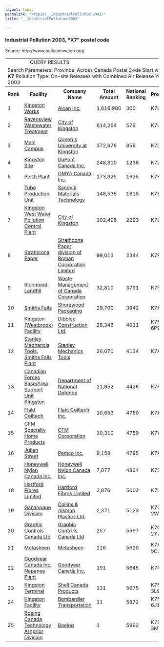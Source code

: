```yaml
---
layout: topic
permalink: "/topic/__IndustrialPollution2003/"
title: "__IndustrialPollution2003"

---
```


<h3>Industrial Pollution 2003, "K7" postal code</h3>
Source: http://www.pollutionwatch.org/

<table border="0">
  <tr>
    <td colspan="3" class="pTitle" align="center">QUERY RESULTS </td>
  </tr>
  <tr>
    <td colspan="6" class="boldText">Search Parameters:
    <!-- Search province -->Province: Across Canada
    Postal Code Start with:  <b>K7</b>
    <!-- Search pollution type -->Pollution Type: On-site Releases with Combined Air Release
    <!-- Search year -->Year: 2003
 </td>
  </tr>
  <tr>
    <th>Rank </td>
    <th>Facility </td>
    <th>Company Name </td>
    <th>Total Amount </td>
    <th>National Ranking </td>
    <th>Province </td>
  </tr>
  <tr>
    <td class="pText">1 </td>
    <td class="pText">
    <a href="http://www.pollutionwatch.org/facility.do?chemGroup=ALL&year=2003&pollutionType=RELE_ON_COMBINED&npriId=4197">
    Kingston Works</a> </td>
    <td class="pText">
    <a href="http://www.pollutionwatch.org/company.do?chemGroup=ALL&year=2003&pollutionType=RELE_ON_COMBINED&comp=Alcan+Inc.">
    Alcan Inc.</a> </td>
    <td>1,616,980 </td>
    <td>300 </td>
    <td>K7L 4Z5 </td>

  </tr>
  <tr>
    <td class="pText">2 </td>
    <td class="pText">
    <a href="http://www.pollutionwatch.org/facility.do?chemGroup=ALL&year=2003&pollutionType=RELE_ON_COMBINED&npriId=10149">
    Ravensview Wastewater Treatment</a> </td>
    <td class="pText">
    <a href="http://www.pollutionwatch.org/company.do?chemGroup=ALL&year=2003&pollutionType=RELE_ON_COMBINED&comp=City+of+Kingston">
    City of Kingston</a> </td>
    <td>614,264 </td>
    <td>579 </td>
    <td>K7L 4V1 </td>

  </tr>
  <tr>
    <td class="pText">3 </td>
    <td class="pText">
    <a href="http://www.pollutionwatch.org/facility.do?chemGroup=ALL&year=2003&pollutionType=RELE_ON_COMBINED&npriId=10730">
    Main Campus</a> </td>
    <td class="pText">
    <a href="http://www.pollutionwatch.org/company.do?chemGroup=ALL&year=2003&pollutionType=RELE_ON_COMBINED&comp=Queen%27s+University+at+Kingston">
    Queen's University at Kingston</a> </td>
    <td>372,676 </td>
    <td>859 </td>
    <td>K7L 3N6 </td>

  </tr>
  <tr>
    <td class="pText">4 </td>
    <td class="pText">
    <a href="http://www.pollutionwatch.org/facility.do?chemGroup=ALL&year=2003&pollutionType=RELE_ON_COMBINED&npriId=3422">
    Kingston Site</a> </td>
    <td class="pText">
    <a href="http://www.pollutionwatch.org/company.do?chemGroup=ALL&year=2003&pollutionType=RELE_ON_COMBINED&comp=DuPont+Canada+Inc.">
    DuPont Canada Inc.</a> </td>
    <td>248,310 </td>
    <td>1236 </td>
    <td>K7L 3Y9 </td>

  </tr>
  <tr>
    <td class="pText">5 </td>
    <td class="pText">
    <a href="http://www.pollutionwatch.org/facility.do?chemGroup=ALL&year=2003&pollutionType=RELE_ON_COMBINED&npriId=10626">
    Perth Plant</a> </td>
    <td class="pText">
    <a href="http://www.pollutionwatch.org/company.do?chemGroup=ALL&year=2003&pollutionType=RELE_ON_COMBINED&comp=OMYA+Canada+Inc.">
    OMYA Canada Inc.</a> </td>
    <td>173,925 </td>
    <td>1625 </td>
    <td>K7H 3E4 </td>

  </tr>
  <tr>
    <td class="pText">6 </td>
    <td class="pText">
    <a href="http://www.pollutionwatch.org/facility.do?chemGroup=ALL&year=2003&pollutionType=RELE_ON_COMBINED&npriId=4524">
    Tube Production Unit</a> </td>
    <td class="pText">
    <a href="http://www.pollutionwatch.org/company.do?chemGroup=ALL&year=2003&pollutionType=RELE_ON_COMBINED&comp=Sandvik+Materials+Technology">
    Sandvik Materials Technology</a> </td>
    <td>148,535 </td>
    <td>1818 </td>
    <td>K7S 3P3 </td>

  </tr>
  <tr>
    <td class="pText">7 </td>
    <td class="pText">
    <a href="http://www.pollutionwatch.org/facility.do?chemGroup=ALL&year=2003&pollutionType=RELE_ON_COMBINED&npriId=10400">
    Kingston West Water Pollution Control Plant</a> </td>
    <td class="pText">
    <a href="http://www.pollutionwatch.org/company.do?chemGroup=ALL&year=2003&pollutionType=RELE_ON_COMBINED&comp=City+of+Kingston">
    City of Kingston</a> </td>
    <td>102,496 </td>
    <td>2293 </td>
    <td>K7L 5A5 </td>

  </tr>
  <tr>
    <td class="pText">8 </td>
    <td class="pText">
    <a href="http://www.pollutionwatch.org/facility.do?chemGroup=ALL&year=2003&pollutionType=RELE_ON_COMBINED&npriId=4831">
    Strathcona Paper</a> </td>
    <td class="pText">
    <a href="http://www.pollutionwatch.org/company.do?chemGroup=ALL&year=2003&pollutionType=RELE_ON_COMBINED&comp=Strathcona+Paper%2C+division+of+Roman+Corporation+Limited">
    Strathcona Paper, division of Roman Corporation Limited</a> </td>
    <td>99,013 </td>
    <td>2344 </td>
    <td>K7R 3L2 </td>

  </tr>
  <tr>
    <td class="pText">9 </td>
    <td class="pText">
    <a href="http://www.pollutionwatch.org/facility.do?chemGroup=ALL&year=2003&pollutionType=RELE_ON_COMBINED&npriId=7398">
    Richmond Landfill</a> </td>
    <td class="pText">
    <a href="http://www.pollutionwatch.org/company.do?chemGroup=ALL&year=2003&pollutionType=RELE_ON_COMBINED&comp=Waste+Management+of+Canada+Corporation">
    Waste Management of Canada Corporation</a> </td>
    <td>32,810 </td>
    <td>3791 </td>
    <td>K7R 3K8 </td>

  </tr>
  <tr>
    <td class="pText">10 </td>
    <td class="pText">
    <a href="http://www.pollutionwatch.org/facility.do?chemGroup=ALL&year=2003&pollutionType=RELE_ON_COMBINED&npriId=10607">
    Smiths Falls</a> </td>
    <td class="pText">
    <a href="http://www.pollutionwatch.org/company.do?chemGroup=ALL&year=2003&pollutionType=RELE_ON_COMBINED&comp=Shorewood+Packaging">
    Shorewood Packaging</a> </td>
    <td>29,700 </td>
    <td>3942 </td>
    <td>K7A 4T6 </td>

  </tr>
  <tr>
    <td class="pText">11 </td>
    <td class="pText">
    <a href="http://www.pollutionwatch.org/facility.do?chemGroup=ALL&year=2003&pollutionType=RELE_ON_COMBINED&npriId=10052">
    Kingston (Westbrook) Facility</a> </td>
    <td class="pText">
    <a href="http://www.pollutionwatch.org/company.do?chemGroup=ALL&year=2003&pollutionType=RELE_ON_COMBINED&comp=Dibblee+Construction+Ltd.">
    Dibblee Construction Ltd.</a> </td>
    <td>28,346 </td>
    <td>4011 </td>
    <td>K7M 6P9 </td>

  </tr>
  <tr>
    <td class="pText">12 </td>
    <td class="pText">
    <a href="http://www.pollutionwatch.org/facility.do?chemGroup=ALL&year=2003&pollutionType=RELE_ON_COMBINED&npriId=4546">
    Stanley Mechancis Tools, Smiths Falls Plant</a> </td>
    <td class="pText">
    <a href="http://www.pollutionwatch.org/company.do?chemGroup=ALL&year=2003&pollutionType=RELE_ON_COMBINED&comp=Stanley+Mechanics+Tools">
    Stanley Mechanics Tools</a> </td>
    <td>26,070 </td>
    <td>4134 </td>
    <td>K7A 4T5 </td>

  </tr>
  <tr>
    <td class="pText">13 </td>
    <td class="pText">
    <a href="http://www.pollutionwatch.org/facility.do?chemGroup=ALL&year=2003&pollutionType=RELE_ON_COMBINED&npriId=7294">
    Canadian Forces Base/Area Support Unit Kingston</a> </td>
    <td class="pText">
    <a href="http://www.pollutionwatch.org/company.do?chemGroup=ALL&year=2003&pollutionType=RELE_ON_COMBINED&comp=Department+of+National+Defence">
    Department of National Defence</a> </td>
    <td>21,652 </td>
    <td>4426 </td>
    <td>K7K 7B4 </td>

  </tr>
  <tr>
    <td class="pText">14 </td>
    <td class="pText">
    <a href="http://www.pollutionwatch.org/facility.do?chemGroup=ALL&year=2003&pollutionType=RELE_ON_COMBINED&npriId=4702">
    Flakt Coiltech</a> </td>
    <td class="pText">
    <a href="http://www.pollutionwatch.org/company.do?chemGroup=ALL&year=2003&pollutionType=RELE_ON_COMBINED&comp=Flakt+Coiltech+Inc.">
    Flakt Coiltech Inc.</a> </td>
    <td>10,653 </td>
    <td>4750 </td>
    <td>K7A 4T1 </td>

  </tr>
  <tr>
    <td class="pText">15 </td>
    <td class="pText">
    <a href="http://www.pollutionwatch.org/facility.do?chemGroup=ALL&year=2003&pollutionType=RELE_ON_COMBINED&npriId=10599">
    CFM Specialty Home Products</a> </td>
    <td class="pText">
    <a href="http://www.pollutionwatch.org/company.do?chemGroup=ALL&year=2003&pollutionType=RELE_ON_COMBINED&comp=CFM+Corporation">
    CFM Corporation</a> </td>
    <td>10,310 </td>
    <td>4759 </td>
    <td>K7V 2S9 </td>

  </tr>
  <tr>
    <td class="pText">16 </td>
    <td class="pText">
    <a href="http://www.pollutionwatch.org/facility.do?chemGroup=ALL&year=2003&pollutionType=RELE_ON_COMBINED&npriId=7395">
    Julien Street</a> </td>
    <td class="pText">
    <a href="http://www.pollutionwatch.org/company.do?chemGroup=ALL&year=2003&pollutionType=RELE_ON_COMBINED&comp=Pemco+Inc.">
    Pemco Inc.</a> </td>
    <td>9,158 </td>
    <td>4795 </td>
    <td>K7A 4T8 </td>

  </tr>
  <tr>
    <td class="pText">17 </td>
    <td class="pText">
    <a href="http://www.pollutionwatch.org/facility.do?chemGroup=ALL&year=2003&pollutionType=RELE_ON_COMBINED&npriId=22">
    Honeywell Nylon Canada Inc.</a> </td>
    <td class="pText">
    <a href="http://www.pollutionwatch.org/company.do?chemGroup=ALL&year=2003&pollutionType=RELE_ON_COMBINED&comp=Honeywell+Nylon+Canada+Inc.">
    Honeywell Nylon Canada Inc.</a> </td>
    <td>7,877 </td>
    <td>4834 </td>
    <td>K7S 3P2 </td>

  </tr>
  <tr>
    <td class="pText">18 </td>
    <td class="pText">
    <a href="http://www.pollutionwatch.org/facility.do?chemGroup=ALL&year=2003&pollutionType=RELE_ON_COMBINED&npriId=7086">
    Hartford Fibres Limited</a> </td>
    <td class="pText">
    <a href="http://www.pollutionwatch.org/company.do?chemGroup=ALL&year=2003&pollutionType=RELE_ON_COMBINED&comp=Hartford+Fibres+Limited">
    Hartford Fibres Limited</a> </td>
    <td>3,876 </td>
    <td>5003 </td>
    <td>K7L 4Y8 </td>

  </tr>
  <tr>
    <td class="pText">19 </td>
    <td class="pText">
    <a href="http://www.pollutionwatch.org/facility.do?chemGroup=ALL&year=2003&pollutionType=RELE_ON_COMBINED&npriId=5676">
    Gananoque Division</a> </td>
    <td class="pText">
    <a href="http://www.pollutionwatch.org/company.do?chemGroup=ALL&year=2003&pollutionType=RELE_ON_COMBINED&comp=Collins+%26+Aikman+Plastics+Ltd.">
    Collins & Aikman Plastics Ltd.</a> </td>
    <td>2,371 </td>
    <td>5123 </td>
    <td>K7G 2W7 </td>

  </tr>
  <tr>
    <td class="pText">20 </td>
    <td class="pText">
    <a href="http://www.pollutionwatch.org/facility.do?chemGroup=ALL&year=2003&pollutionType=RELE_ON_COMBINED&npriId=7695">
    Graphic Controls Canada Ltd</a> </td>
    <td class="pText">
    <a href="http://www.pollutionwatch.org/company.do?chemGroup=ALL&year=2003&pollutionType=RELE_ON_COMBINED&comp=Graphic+Controls+Canada+Ltd">
    Graphic Controls Canada Ltd</a> </td>
    <td>257 </td>
    <td>5597 </td>
    <td>K7G 2Y7 </td>

  </tr>
  <tr>
    <td class="pText">21 </td>
    <td class="pText">
    <a href="http://www.pollutionwatch.org/facility.do?chemGroup=ALL&year=2003&pollutionType=RELE_ON_COMBINED&npriId=7341">
    Metasheen</a> </td>
    <td class="pText">
    <a href="http://www.pollutionwatch.org/company.do?chemGroup=ALL&year=2003&pollutionType=RELE_ON_COMBINED&comp=Metasheen">
    Metasheen</a> </td>
    <td>216 </td>
    <td>5620 </td>
    <td>K7A 5C7 </td>

  </tr>
  <tr>
    <td class="pText">22 </td>
    <td class="pText">
    <a href="http://www.pollutionwatch.org/facility.do?chemGroup=ALL&year=2003&pollutionType=RELE_ON_COMBINED&npriId=1322">
    Goodyear Canada Inc. Napanee Plant</a> </td>
    <td class="pText">
    <a href="http://www.pollutionwatch.org/company.do?chemGroup=ALL&year=2003&pollutionType=RELE_ON_COMBINED&comp=Goodyear+Canada+Inc.">
    Goodyear Canada Inc.</a> </td>
    <td>191 </td>
    <td>5645 </td>
    <td>K7R 3P5 </td>

  </tr>
  <tr>
    <td class="pText">23 </td>
    <td class="pText">
    <a href="http://www.pollutionwatch.org/facility.do?chemGroup=ALL&year=2003&pollutionType=RELE_ON_COMBINED&npriId=6664">
    Kingston Terminal</a> </td>
    <td class="pText">
    <a href="http://www.pollutionwatch.org/company.do?chemGroup=ALL&year=2003&pollutionType=RELE_ON_COMBINED&comp=Shell+Canada+Products">
    Shell Canada Products</a> </td>
    <td>131 </td>
    <td>5675 </td>
    <td>K7M 3L9 </td>

  </tr>
  <tr>
    <td class="pText">24 </td>
    <td class="pText">
    <a href="http://www.pollutionwatch.org/facility.do?chemGroup=ALL&year=2003&pollutionType=RELE_ON_COMBINED&npriId=5663">
    Kingston Facility</a> </td>
    <td class="pText">
    <a href="http://www.pollutionwatch.org/company.do?chemGroup=ALL&year=2003&pollutionType=RELE_ON_COMBINED&comp=Bombardier+Transportation">
    Bombardier Transportation</a> </td>
    <td>11 </td>
    <td>5872 </td>
    <td>K7M 6J1 </td>

  </tr>
  <tr>
    <td class="pText">25 </td>
    <td class="pText">
    <a href="http://www.pollutionwatch.org/facility.do?chemGroup=ALL&year=2003&pollutionType=RELE_ON_COMBINED&npriId=10429">
    Boeing Canada Technology Arnprior Division</a> </td>
    <td class="pText">
    <a href="http://www.pollutionwatch.org/company.do?chemGroup=ALL&year=2003&pollutionType=RELE_ON_COMBINED&comp=Boeing">
    Boeing</a> </td>
    <td>1 </td>
    <td>5992 </td>
    <td>K7S 3M1 </td>

  </tr>
</table>

